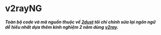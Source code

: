 # v2rayNG

___Toàn bộ code và mã nguồn thuộc về [2dust](https://github.com/2dust) tôi chỉ chỉnh sửa lại ngôn ngữ dễ hiểu nhất dựa thêm kinh nghiệm 2 năm dùng [v2ray](https://v2ray.com).___
